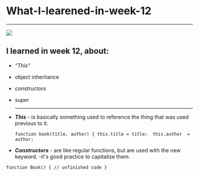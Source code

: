 # What-I-learened-in-week-12
---
![](https://pics.me.me/welcome-to-javascript-where-the-objects-are-made-up-and-13411868.png)
## I learned in week 12, about:
- *"This"*
- object inheritance 
- *constructors*
- super

   ---

- __*This*__ - is basically something used to reference the thing that was used previous to it. 
  
  `function book(title, author) {
           this.title = title; 
            this.author  = author;`

- __*Constructors*__ - are like regular functions, but are used with the new keyword.
  -it's good practice to capitalize them.

`function Book() {
  // unfinished code
}`

